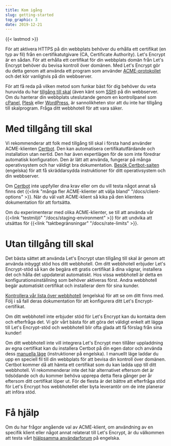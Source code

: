 ```yaml
---
title: Kom igång
slug: getting-started
top_graphic: 3
date: 2019-12-21
---
```


{{< lastmod >}}

För att aktivera HTTPS på din webbplats behöver du erhålla ett certifikat (en
typ av fil) från en certifikatutgivare (CA, Certificate Authority). Let's
Encrypt är en sådan.  För att erhålla ett certifikat för din webbplats domän
från Let's Encrypt behöver du bevisa kontroll över domänen. Med Let's Encrypt
gör du detta genom att använda ett program som använder
[ACME-protokollet](https://tools.ietf.org/html/rfc8555) och det kör vanligtvis
på din webbserver.

För att få reda på vilken metod som funkar bäst för dig behöver du veta huruvida
du har [tillgång till skal](https://sv.wikipedia.org/wiki/Skalprogram) (även
känt som [SSH](https://sv.wikipedia.org/wiki/Secure_Shell)) på din webbserver.
Om du hanterar din webbplats uteslutande genom en kontrollpanel som
[cPanel](https://cpanel.net/), [Plesk](https://www.plesk.com/) eller
[WordPress](https://sv.wordpress.org/), är sannolikheten stor att du inte har
tillgång till skalprogram. Fråga ditt webbhotell för att vara säker.

# Med tillgång till skal

Vi rekommenderar att folk med tillgång till skal i första hand använder
ACME-klienten [Certbot]. Den kan automatisera certifikatutfärdande och
installation utan nertid. Den har även expertlägen för de som inte föredrar
automatisk konfiguration. Den är lätt att använda, fungerar på många
operativsystem och har väldigt bra dokumentation. [Besök
Certbot-sajten][Certbot] (engelska) för att få skräddarsydda instruktioner för
ditt operativsystem och din webbserver.

Om [Certbot] inte uppfyller dina krav eller om du vill testa något annat så
finns det {{<link "många fler ACME-klienter att välja bland" "/docs/client-options" >}}. När du väl valt ACME-klient så kika på den
klientens dokumentation för att fortsätta.

Om du experimenterar med olika ACME-klienter, se till att använda vår
{{<link "testmiljö" "/docs/staging-environment" >}} för att undvika att
utsättas för {{<link "taktbegränsningar" "/docs/rate-limits" >}}.

[Certbot]: https://certbot.eff.org/  "Certbot"

# Utan tillgång till skal

Det bästa sättet att använda Let's Encrypt utan tillgång till skal är genom att
använda inbyggt stöd hos ditt webbhotell. Om ditt webbhotell erbjuder Let's
Encrypt-stöd så kan de begära ett gratis certifikat å dina vägnar, installera
det och hålla det uppdaterat automatiskt. Hos vissa webbhotell är detta en
konfigurationsinställning som behöver aktiveras först. Andra webbhotell begär
automatiskt certifikat och installerar dem för sina kunder.

[Kontrollera vår lista över
webbhotell](https://community.letsencrypt.org/t/web-hosting-who-support-lets-encrypt/6920)
(engelska) för att se om ditt finns med. Följ i så fall deras dokumentation för
att konfigurera ditt Let's Encrypt-certifikat.

Om ditt webbhotell inte erbjuder stöd för Let's Encrypt kan du kontakta dem och
efterfråga det. Vi gör vårt bästa för att göra det väldigt enkelt att lägga till
Let's Encrypt-stöd och webbhotell blir ofta glada att få förslag från sina
kunder!

Om ditt webbhotell inte vill integrera Let's Encrypt men tillåter uppladdning av
egna certifikat kan du installera Certbot på din egen dator och använda dess
[manuella läge](https://certbot.eff.org/docs/using.html#manual) (instruktioner
på engelska).  I manuellt läge laddar du upp en speciell fil till din webbplats
för att bevisa din kontroll över domänen. Certbot kommer då att hämta ett
certifikat som du kan ladda upp till ditt webbhotell. Vi rekommenderar inte det
här alternativet eftersom det är tidsödande och du kommer behöva upprepa detta
flera gånger per år eftersom ditt certifikat löper ut. För de flesta är det
bättre att efterfråga stöd för Let's Encrypt hos webbhotellet eller byta
leverantör om de inte planerar att införa stöd.

# Få hjälp

Om du har frågor angående val av ACME-klient, om användning av en specifik
klient eller något annat relaterat till Let's Encrypt, är du välkommen att
testa vårt [hjälpsamma användarforum](https://community.letsencrypt.org/) på
engelska.
